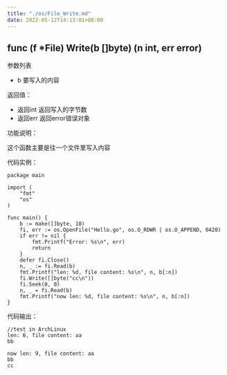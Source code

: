 ```yaml
---
title: "./os/File_Write.md"
date: 2022-05-12T14:13:01+08:00
---
```

## func (f *File) Write(b []byte) (n int, err error)

参数列表

- b 要写入的内容

返回值：

- 返回int 返回写入的字节数
- 返回err 返回error错误对象

功能说明：

这个函数主要是往一个文件里写入内容

代码实例：

    package main

    import (
        "fmt"
        "os"
    )

    func main() {
        b := make([]byte, 10)
        fi, err := os.OpenFile("Hello.go", os.O_RDWR | os.O_APPEND, 0420)
        if err != nil {
            fmt.Printf("Error: %s\n", err)
            return
        }
        defer fi.Close()
        n, _ := fi.Read(b)
        fmt.Printf("len: %d, file content: %s\n", n, b[:n])
        fi.Write([]byte("cc\n"))
        fi.Seek(0, 0)
        n, _ = fi.Read(b)
        fmt.Printf("now len: %d, file content: %s\n", n, b[:n])
    }

代码输出：

    //test in ArchLinux
    len: 6, file content: aa
    bb

    now len: 9, file content: aa
    bb
    cc
